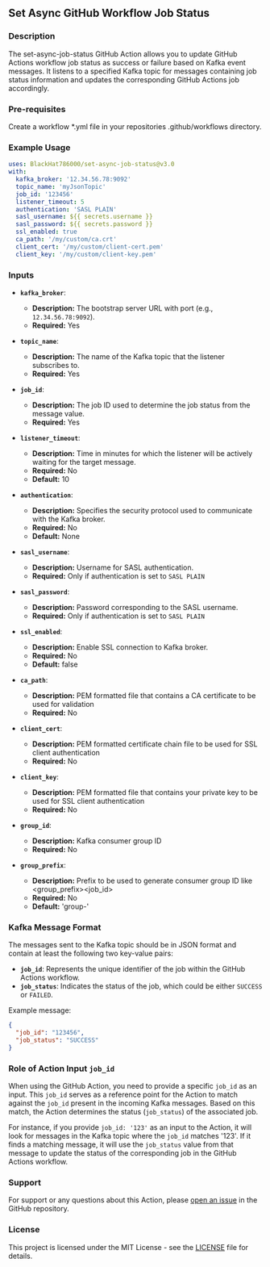 ## Set Async GitHub Workflow Job Status

### Description

The set-async-job-status GitHub Action allows you to update GitHub Actions workflow job status as success or failure based on Kafka event messages. It listens to a specified Kafka topic for messages containing job status information and updates the corresponding GitHub Actions job accordingly.

### Pre-requisites

Create a workflow *.yml file in your repositories .github/workflows directory.

### Example Usage

```yaml
uses: BlackHat786000/set-async-job-status@v3.0
with:
  kafka_broker: '12.34.56.78:9092'
  topic_name: 'myJsonTopic'
  job_id: '123456'
  listener_timeout: 5
  authentication: 'SASL PLAIN'
  sasl_username: ${{ secrets.username }}
  sasl_password: ${{ secrets.password }}
  ssl_enabled: true
  ca_path: '/my/custom/ca.crt'
  client_cert: '/my/custom/client-cert.pem'
  client_key: '/my/custom/client-key.pem'
```

### Inputs

- **`kafka_broker`**:
  - **Description:** The bootstrap server URL with port (e.g., `12.34.56.78:9092`).
  - **Required:** Yes

- **`topic_name`**:
  - **Description:** The name of the Kafka topic that the listener subscribes to.
  - **Required:** Yes

- **`job_id`**:
  - **Description:** The job ID used to determine the job status from the message value.
  - **Required:** Yes

- **`listener_timeout`**:
  - **Description:** Time in minutes for which the listener will be actively waiting for the target message.
  - **Required:** No
  - **Default:** 10

- **`authentication`**:
  - **Description:** Specifies the security protocol used to communicate with the Kafka broker.
  - **Required:** No
  - **Default:** None

- **`sasl_username`**:
  - **Description:** Username for SASL authentication.
  - **Required:** Only if authentication is set to `SASL PLAIN`

- **`sasl_password`**:
  - **Description:** Password corresponding to the SASL username.
  - **Required:** Only if authentication is set to `SASL PLAIN`

- **`ssl_enabled`**:
  - **Description:** Enable SSL connection to Kafka broker.
  - **Required:** No
  - **Default:** false

- **`ca_path`**:
  - **Description:** PEM formatted file that contains a CA certificate to be used for validation
  - **Required:** No

- **`client_cert`**:
  - **Description:** PEM formatted certificate chain file to be used for SSL client authentication
  - **Required:** No

- **`client_key`**:
  - **Description:** PEM formatted file that contains your private key to be used for SSL client authentication
  - **Required:** No

- **`group_id`**:
  - **Description:** Kafka consumer group ID
  - **Required:** No

- **`group_prefix`**:
  - **Description:** Prefix to be used to generate consumer group ID like <group_prefix><job_id>
  - **Required:** No
  - **Default:** 'group-'

### Kafka Message Format

The messages sent to the Kafka topic should be in JSON format and contain at least the following two key-value pairs:

- **`job_id`**: Represents the unique identifier of the job within the GitHub Actions workflow.
- **`job_status`**: Indicates the status of the job, which could be either `SUCCESS` or `FAILED`.

Example message:
```json
{
  "job_id": "123456",
  "job_status": "SUCCESS"
}
```

### Role of Action Input `job_id`

When using the GitHub Action, you need to provide a specific `job_id` as an input. This `job_id` serves as a reference point for the Action to match against the `job_id` present in the incoming Kafka messages. Based on this match, the Action determines the status (`job_status`) of the associated job.

For instance, if you provide `job_id: '123'` as an input to the Action, it will look for messages in the Kafka topic where the `job_id` matches '123'. If it finds a matching message, it will use the `job_status` value from that message to update the status of the corresponding job in the GitHub Actions workflow.

### Support

For support or any questions about this Action, please [open an issue](https://github.com/BlackHat786000/set-async-job-status/issues) in the GitHub repository.

### License

This project is licensed under the MIT License - see the [LICENSE](https://github.com/BlackHat786000/set-async-job-status/blob/main/LICENSE) file for details.
